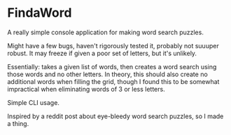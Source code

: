 # FindaWord

A really simple console application for making word search puzzles.

Might have a few bugs, haven't rigorously tested it, probably not suuuper robust. It may freeze if given a poor set of letters, but it's unlikely.

Essentially: takes a given list of words, then creates a word search using those words and no other letters. In theory, this should also create no additional words when filling the grid, though I found this to be somewhat impractical when eliminating words of 3 or less letters.

Simple CLI usage.

Inspired by a reddit post about eye-bleedy word search puzzles, so I made a thing.
